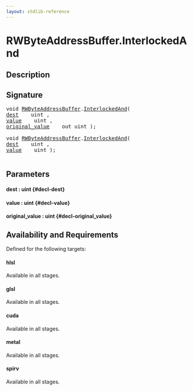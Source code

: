 ```yaml
---
layout: stdlib-reference
---
```


# RWByteAddressBuffer\.InterlockedAnd

## Description





## Signature 

<pre>
void <a href="/stdlib-reference/types/RWByteAddressBuffer/index" class="code_type">RWByteAddressBuffer</a>.<a href="/stdlib-reference/types/RWByteAddressBuffer/InterlockedAnd">InterlockedAnd</a>(
<a href="/stdlib-reference/types/RWByteAddressBuffer/InterlockedAnd#decl-dest" class="code_param">dest</a>    uint ,
<a href="/stdlib-reference/types/RWByteAddressBuffer/InterlockedAnd#decl-value" class="code_param">value</a>    uint ,
<a href="/stdlib-reference/types/RWByteAddressBuffer/InterlockedAnd#decl-original_value" class="code_param">original_value</a>    out uint );

void <a href="/stdlib-reference/types/RWByteAddressBuffer/index" class="code_type">RWByteAddressBuffer</a>.<a href="/stdlib-reference/types/RWByteAddressBuffer/InterlockedAnd">InterlockedAnd</a>(
<a href="/stdlib-reference/types/RWByteAddressBuffer/InterlockedAnd#decl-dest" class="code_param">dest</a>    uint ,
<a href="/stdlib-reference/types/RWByteAddressBuffer/InterlockedAnd#decl-value" class="code_param">value</a>    uint );

</pre>

## Parameters

#### dest  : uint {#decl-dest}
#### value  : uint {#decl-value}
#### original\_value  : uint {#decl-original_value}

## Availability and Requirements

Defined for the following targets:

#### hlsl
Available in all stages.

#### glsl
Available in all stages.

#### cuda
Available in all stages.

#### metal
Available in all stages.

#### spirv
Available in all stages.



